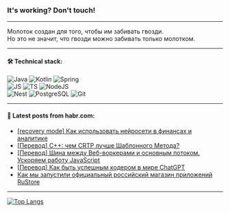 ### It's working? Don't touch!

---
Молоток создан для того, чтобы им забивать гвозди. <br>
Но это не значит, что гвозди можно забивать только молотком.

---

#### 🛠️ Technical stack:

![Java](https://img.shields.io/badge/Java-informational?logo=Oracle&style=flat&logoColor=white&color=FF4500)
![Kotlin](https://img.shields.io/badge/Kotlin-informational?logo=Kotlin&style=flat&logoColor=white&color=774D97)
![Spring](https://img.shields.io/badge/SpringBoot-informational?logo=SpringBoot&style=flat&logoColor=white&color=6DB33F) <br>
![JS](https://img.shields.io/badge/JS-informational?logo=javaScript&style=flat&logoColor=black&color=F7Df1E)
![TS](https://img.shields.io/badge/TypeScript-informational?logo=typeScript&style=flat&logoColor=black&color=0667A8)
![NodeJS](https://img.shields.io/badge/NodeJS-informational?logo=node.js&style=flat&logoColor=white&color=70A760) <br>
![Nest](https://img.shields.io/badge/NestJS-informational?logo=NestJS&style=flat&logoColor=white&color=E0234E)
![PostgreSQL](https://img.shields.io/badge/PostgreSQL-informational?logo=PostgreSQL&style=flat&logoColor=white&color=DAA520)
![Git](https://img.shields.io/badge/Git-informational?logo=git&style=flat&logoColor=white&color=778899)

___

#### 💬 Latest posts from habr.com:

<!-- BLOG-POST-LIST:START -->
- [[recovery mode] Как использовать нейросети в финансах и аналитике](https://habr.com/ru/articles/752546/?utm_source=habrahabr&utm_medium=rss&utm_campaign=752546)
- [[Перевод] C++: чем CRTP лучше Шаблонного Метода?](https://habr.com/ru/companies/otus/articles/752530/?utm_source=habrahabr&utm_medium=rss&utm_campaign=752530)
- [[Перевод] Шина между Веб-воркерами и основным потоком. Ускоряем работу JavaScript](https://habr.com/ru/articles/752526/?utm_source=habrahabr&utm_medium=rss&utm_campaign=752526)
- [[Перевод] Как быть успешным кодером в мире ChatGPT](https://habr.com/ru/companies/sibur_official/articles/752520/?utm_source=habrahabr&utm_medium=rss&utm_campaign=752520)
- [Как мы запустили официальный российский магазин приложений RuStore](https://habr.com/ru/companies/vk/articles/752070/?utm_source=habrahabr&utm_medium=rss&utm_campaign=752070)
<!-- BLOG-POST-LIST:END -->

---
[![Top Langs](https://github-readme-stats-git-master-advtsetting-gmailcom.vercel.app/api/top-langs/?username=zloylis&langs_count=10&hide_title=false&title_color=e6edf3&size_weight=0.5&count_weight=0.5&layout=compact&hide_border=true&theme=dracula)](https://github.com/zloylis)

<!-- ![GitHub stats](https://github-readme-stats-git-master-advtsetting-gmailcom.vercel.app/api?username=zloylis&show_icons=true&hide_border=true&theme=dracula&hide_title=true&include_all_commits=true&count_private=true&hide=contribs&hide_rank=true) -->
